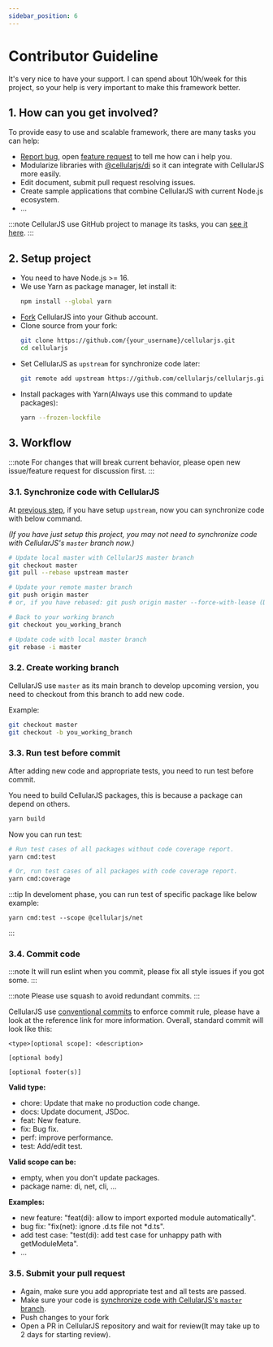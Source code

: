 ```yaml
---
sidebar_position: 6
---
```


# Contributor Guideline
It's very nice to have your support. I can spend about 10h/week for this project, so your help is very important to make this framework better.

## 1. How can you get involved?
To provide easy to use and scalable framework, there are many tasks you can help:
- [Report bug](https://github.com/cellularjs/cellularjs/issues/new?assignees=&labels=&template=1-bug-report.yml), open [feature request](https://github.com/cellularjs/cellularjs/issues/new?assignees=&labels=&template=2-feature-request.yml) to tell me how can i help you.
- Modularize libraries with [@cellularjs/di](/docs/foundation/dependency-injection/module) so it can integrate with CellularJS more easily.
- Edit document, submit pull request resolving issues.
- Create sample applications that combine CellularJS with current Node.js ecosystem.
- ...

:::note
CellularJS use GitHub project to manage its tasks, you can [see it here](https://github.com/orgs/cellularjs/projects).
:::

## 2. Setup project
- You need to have Node.js >= 16.
- We use Yarn as package manager, let install it:
  ```bash
  npm install --global yarn
  ```
- [Fork](https://github.com/cellularjs/cellularjs/fork) CellularJS into your Github account.
- Clone source from your fork:
  ```bash
  git clone https://github.com/{your_username}/cellularjs.git
  cd cellularjs
  ```
- Set CellularJS as `upstream` for synchronize code later:
  ```bash
  git remote add upstream https://github.com/cellularjs/cellularjs.git
  ```
- Install packages with Yarn(Always use this command to update packages):
  ```bash
  yarn --frozen-lockfile
  ```

## 3. Workflow
:::note
For changes that will break current behavior, please open new issue/feature request for discussion first.
:::

### 3.1. Synchronize code with CellularJS
At [previous step](/docs/contributor-guideline#2-setup-project), if you have setup `upstream`, now you can synchronize code with below command.

_(If you have just setup this project, you may not need to synchronize code with CellularJS's `master` branch now.)_

```bash
# Update local master with CellularJS master branch
git checkout master
git pull --rebase upstream master

# Update your remote master branch
git push origin master
# or, if you have rebased: git push origin master --force-with-lease (DO NOT use -f) 

# Back to your working branch
git checkout you_working_branch

# Update code with local master branch
git rebase -i master
```

### 3.2. Create working branch
CellularJS use `master` as its main branch to develop upcoming version, you need to checkout from this branch to add new code.

Example:
```bash
git checkout master
git checkout -b you_working_branch
```

### 3.3. Run test before commit
After adding new code and appropriate tests, you need to run test before commit.

You need to build CellularJS packages, this is because a package can depend on others.
``` bash
yarn build
```

Now you can run test:
``` bash
# Run test cases of all packages without code coverage report.
yarn cmd:test

# Or, run test cases of all packages with code coverage report.
yarn cmd:coverage
```

:::tip
In develoment phase, you can run test of specific package like below example:
```base
yarn cmd:test --scope @cellularjs/net
```
:::

### 3.4. Commit code
:::note
It will run eslint when you commit, please fix all style issues if you got some.
:::

:::note
Please use squash to avoid redundant commits.
:::

CellularJS use [conventional commits](https://www.conventionalcommits.org/en/v1.0.0/) to enforce commit rule, please have a look at the reference link for more information. Overall, standard commit will look like this:
```
<type>[optional scope]: <description>

[optional body]

[optional footer(s)]
```

**Valid type:**
- chore: Update that make no production code change.
- docs: Update document, JSDoc.
- feat: New feature.
- fix: Bug fix.
- perf: improve performance.
- test: Add/edit test.

**Valid scope can be:**
- empty, when you don't update packages.
- package name: di, net, cli, ...

**Examples:**
- new feature: "feat(di): allow to import exported module automatically".
- bug fix: "fix(net): ignore .d.ts file not *d.ts".
- add test case: "test(di): add test case for unhappy path with getModuleMeta".
- ...

### 3.5. Submit your pull request
- Again, make sure you add appropriate test and all tests are passed.
- Make sure your code is [synchronize code with CellularJS's `master` branch](/docs/contributor-guideline#31-synchronize-code-with-cellularjs).
- Push changes to your fork
- Open a PR in CellularJS repository and wait for review(It may take up to 2 days for starting review).